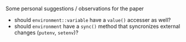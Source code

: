 Some personal suggestions / observations for the paper

- should `environment::variable` have a `value()` accesser as well?
- should `environment` have a `sync()` method that syncronizes external changes (`putenv`, `setenv`)?